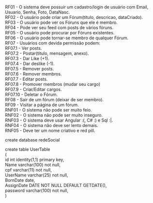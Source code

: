RF01 - O sistema deve possuir um cadastro/login de usuário com Email, Usuario, Senha, Foto, DataNasc. <br>
RF02 - O usuário pode criar um Fórum(titulo, descricao, dataCriado).<br>
RF03 - O usuário pode ver os Fóruns que ele é membro.<br>
RF04 - Pode ver seu feed com posts de vários fóruns.<br>
RF05 - O usuário pode procurar por Fóruns existentes.<br>
RF06 - O usuário pode tornar-se membro de qualquer Fórum.<br>
RF07 - Usuários com devida permissão podem:<br>
	RF07.1 - Ver posts.<br>
	RF07.2 - Postar(titulo, mensagem, anexo).<br>
	RF07.3 - Dar Like (+1).<br>
	RF07.4 - Dar deslike (-1).<br>
	RF07.5 - Remover posts.<br>
	RF07.6 - Remover membros.<br>
	RF07.7 - Editar posts.<br>
	RF07.8 - Promover membros (mudar seu cargo)<br>
	RF07.9 - Criar/Editar cargos.<br>
	RF07.10 - Deletar o Fórum.<br>
RF08 - Sair de um fórum (deixar de ser membro).<br>
RF09 - Visitar a página de um fórum.<br>
RNF01 - O sistema não pode ser muito feio.<br>
RNF02 - O sistema não pode ser muito inseguro.<br>
RNF03 - O sistema deve usar Angular :(, C# :) e Sql :|.<br>
RNF04 - O sistema não deve ser lento demais.<br>
RNF05 - Deve ter um nome criativo e red pill.<br>



create database redeSocial<br>


create table UserTable<br>
(<br>
	id int identity(1,1) primary key,<br>
	Name varchar(100) not null,<br>
	cpf varchar(11) not null,<br>
	UserName varchar(25) not null,<br>
	BornDate date,<br>
	AssignDate DATE NOT NULL DEFAULT GETDATE(),<br>
	password varchar(100) not null, <br>
)<br>
